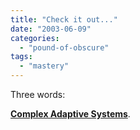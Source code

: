 ```yaml
---
title: "Check it out..."
date: "2003-06-09"
categories: 
  - "pound-of-obscure"
tags: 
  - "mastery"
---
```


  
Three words:  
  
**[Complex Adaptive Systems](http://www.casresearch.com/)**.
